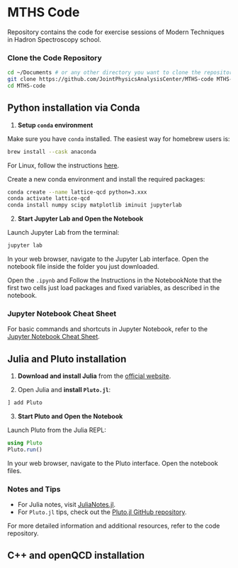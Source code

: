# MTHS Code

Repository contains the code for exercise sessions of Modern Techniques in Hadron Spectroscopy school.

### Clone the Code Repository 

```bash
cd ~/Documents # or any other directory you want to clone the repository
git clone https://github.com/JointPhysicsAnalysisCenter/MTHS-code MTHS-code
cd MTHS-code
```

## Python installation via Conda

1. **Setup `conda` environment**

Make sure you have `conda` installed. The easiest way for homebrew users is:
```bash
brew install --cask anaconda
```
For Linux, follow the instructions [here](https://docs.conda.io/projects/conda/en/latest/user-guide/install/linux.html).

Create a new conda environment and install the required packages:
```bash
conda create --name lattice-qcd python=3.xxx
conda activate lattice-qcd
conda install numpy scipy matplotlib iminuit jupyterlab
```

2. **Start Jupyter Lab and Open the Notebook**

Launch Jupyter Lab from the terminal:
```bash
jupyter lab
```
In your web browser, navigate to the Jupyter Lab interface. Open the notebook file inside the folder you just downloaded.

Open the `.ipynb` and Follow the Instructions in the NotebookNote that the first two cells just load packages and fixed variables, as described in the notebook.

### Jupyter Notebook Cheat Sheet

For basic commands and shortcuts in Jupyter Notebook, refer to the [Jupyter Notebook Cheat Sheet](https://jupyter-notebook.readthedocs.io/en/stable/notebook.html).



## Julia and Pluto installation

1. **Download and install Julia** from the [official website](https://julialang.org/downloads/).

2. Open Julia and **install `Pluto.jl`**:

```julia
] add Pluto
```

3. **Start Pluto and Open the Notebook**

Launch Pluto from the Julia REPL:
```julia
using Pluto
Pluto.run()
```
In your web browser, navigate to the Pluto interface.
Open the notebook files.

### Notes and Tips

- For Julia notes, visit [JuliaNotes.jl](https://m3g.github.io/JuliaNotes.jl/stable/).
- For `Pluto.jl` tips, check out the [Pluto.jl GitHub repository](https://github.com/fonsp/Pluto.jl?ref=juliafordatascience.com).


For more detailed information and additional resources, refer to the code repository.

## C++ and openQCD installation




